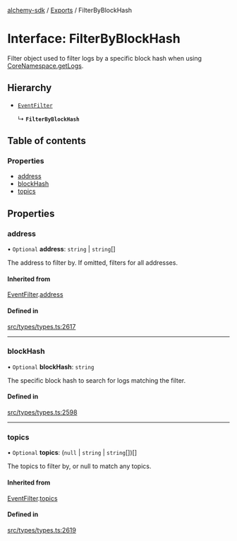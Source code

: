 [alchemy-sdk](../README.md) / [Exports](../modules.md) / FilterByBlockHash

# Interface: FilterByBlockHash

Filter object used to filter logs by a specific block hash when using
[CoreNamespace.getLogs](../classes/CoreNamespace.md#getlogs).

## Hierarchy

- [`EventFilter`](EventFilter.md)

  ↳ **`FilterByBlockHash`**

## Table of contents

### Properties

- [address](FilterByBlockHash.md#address)
- [blockHash](FilterByBlockHash.md#blockhash)
- [topics](FilterByBlockHash.md#topics)

## Properties

### address

• `Optional` **address**: `string` \| `string`[]

The address to filter by. If omitted, filters for all addresses.

#### Inherited from

[EventFilter](EventFilter.md).[address](EventFilter.md#address)

#### Defined in

[src/types/types.ts:2617](https://github.com/alchemyplatform/alchemy-sdk-js/blob/ee5b9ee/src/types/types.ts#L2617)

___

### blockHash

• `Optional` **blockHash**: `string`

The specific block hash to search for logs matching the filter.

#### Defined in

[src/types/types.ts:2598](https://github.com/alchemyplatform/alchemy-sdk-js/blob/ee5b9ee/src/types/types.ts#L2598)

___

### topics

• `Optional` **topics**: (``null`` \| `string` \| `string`[])[]

The topics to filter by, or null to match any topics.

#### Inherited from

[EventFilter](EventFilter.md).[topics](EventFilter.md#topics)

#### Defined in

[src/types/types.ts:2619](https://github.com/alchemyplatform/alchemy-sdk-js/blob/ee5b9ee/src/types/types.ts#L2619)
